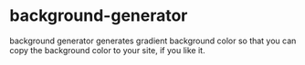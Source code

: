 # background-generator

background generator generates gradient background color so that you can copy the background color to your site, if you like it.
